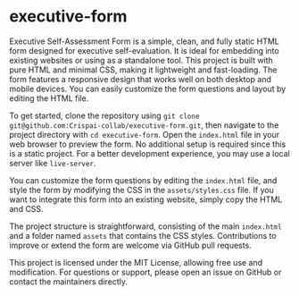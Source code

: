# executive-form
Executive Self-Assessment Form is a simple, clean, and fully static HTML form designed for executive self-evaluation. It is ideal for embedding into existing websites or using as a standalone tool. This project is built with pure HTML and minimal CSS, making it lightweight and fast-loading. The form features a responsive design that works well on both desktop and mobile devices. You can easily customize the form questions and layout by editing the HTML file.

To get started, clone the repository using `git clone git@github.com:Crispai-collab/executive-form.git`, then navigate to the project directory with `cd executive-form`. Open the `index.html` file in your web browser to preview the form. No additional setup is required since this is a static project. For a better development experience, you may use a local server like `live-server`.

You can customize the form questions by editing the `index.html` file, and style the form by modifying the CSS in the `assets/styles.css` file. If you want to integrate this form into an existing website, simply copy the HTML and CSS.

The project structure is straightforward, consisting of the main `index.html` and a folder named `assets` that contains the CSS styles. Contributions to improve or extend the form are welcome via GitHub pull requests.

This project is licensed under the MIT License, allowing free use and modification. For questions or support, please open an issue on GitHub or contact the maintainers directly.
